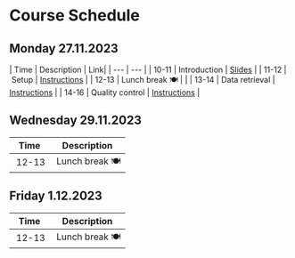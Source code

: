 # Course Schedule

## Monday 27.11.2023  

| Time | Description | Link|
| --- | --- |
| 10-11 | Introduction | [Slides](../Lectures/01_introduction.pdf) |
| 11-12 | Setup | [Instructions](README.md#setup) |
| 12-13 | Lunch break :plate_with_cutlery: | | 
| 13-14 | Data retrieval | [Instructions](README.md#data) |
| 14-16 | Quality control | [Instructions](README.md#data) |

## Wednesday 29.11.2023

| Time | Description|
| --- | --- |
| 12-13 | Lunch break :plate_with_cutlery: | | 

## Friday 1.12.2023

| Time | Description|
| --- | --- |
| 12-13 | Lunch break :plate_with_cutlery: |